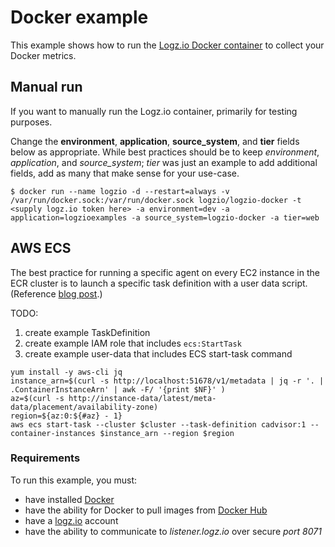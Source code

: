 # Docker example
This example shows how to run the [Logz.io Docker container](https://github.com/logzio/logzio-docker) to collect your Docker metrics.

## Manual run
If you want to manually run the Logz.io container, primarily for testing purposes.

Change the **environment**, **application**, **source_system**, and **tier** fields below as appropriate.  While best practices should be to keep *environment*, *application*, and *source_system*; *tier* was just an example to add additional fields, add as many that make sense for your use-case.

```shell
$ docker run --name logzio -d --restart=always -v /var/run/docker.sock:/var/run/docker.sock logzio/logzio-docker -t <supply logz.io token here> -a environment=dev -a application=logzioexamples -a source_system=logzio-docker -a tier=web
```

## AWS ECS
The best practice for running a specific agent on every EC2 instance in the ECR cluster is to launch a specific task definition with a user data script. (Reference [blog post](https://aws.amazon.com/blogs/compute/running-an-amazon-ecs-task-on-every-instance/).)

TODO:
1. create example TaskDefinition
1. create example IAM role that includes `ecs:StartTask`
1. create example user-data that includes ECS start-task command
```
yum install -y aws-cli jq
instance_arn=$(curl -s http://localhost:51678/v1/metadata | jq -r '. | .ContainerInstanceArn' | awk -F/ '{print $NF}' )
az=$(curl -s http://instance-data/latest/meta-data/placement/availability-zone)
region=${az:0:${#az} - 1}
aws ecs start-task --cluster $cluster --task-definition cadvisor:1 --container-instances $instance_arn --region $region
```

### Requirements
To run this example, you must:
- have installed [Docker](https://www.docker.com/)
- have the ability for Docker to pull images from [Docker Hub](https://hub.docker.com/)
- have a [logz.io](http://logz.io) account
- have the ability to communicate to *listener.logz.io* over secure *port 8071*
